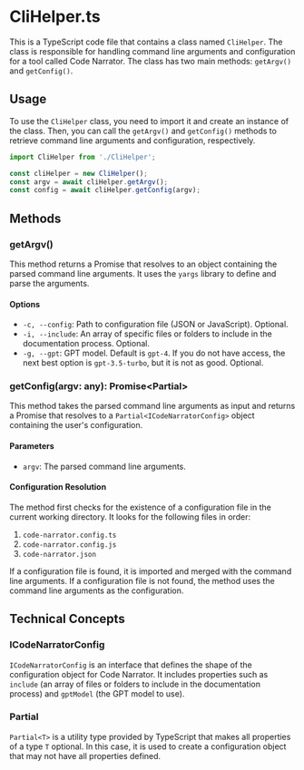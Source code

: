 # CliHelper.ts

This is a TypeScript code file that contains a class named `CliHelper`. The class is responsible for handling command line arguments and configuration for a tool called Code Narrator. The class has two main methods: `getArgv()` and `getConfig()`.

## Usage

To use the `CliHelper` class, you need to import it and create an instance of the class. Then, you can call the `getArgv()` and `getConfig()` methods to retrieve command line arguments and configuration, respectively.

```typescript
import CliHelper from './CliHelper';

const cliHelper = new CliHelper();
const argv = await cliHelper.getArgv();
const config = await cliHelper.getConfig(argv);
```

## Methods

### getArgv()

This method returns a Promise that resolves to an object containing the parsed command line arguments. It uses the `yargs` library to define and parse the arguments.

#### Options

- `-c, --config`: Path to configuration file (JSON or JavaScript). Optional.
- `-i, --include`: An array of specific files or folders to include in the documentation process. Optional.
- `-g, --gpt`: GPT model. Default is `gpt-4`. If you do not have access, the next best option is `gpt-3.5-turbo`, but it is not as good. Optional.

### getConfig(argv: any): Promise<Partial<ICodeNarratorConfig>>

This method takes the parsed command line arguments as input and returns a Promise that resolves to a `Partial<ICodeNarratorConfig>` object containing the user's configuration.

#### Parameters

- `argv`: The parsed command line arguments.

#### Configuration Resolution

The method first checks for the existence of a configuration file in the current working directory. It looks for the following files in order:

1. `code-narrator.config.ts`
2. `code-narrator.config.js`
3. `code-narrator.json`

If a configuration file is found, it is imported and merged with the command line arguments. If a configuration file is not found, the method uses the command line arguments as the configuration.

## Technical Concepts

### ICodeNarratorConfig

`ICodeNarratorConfig` is an interface that defines the shape of the configuration object for Code Narrator. It includes properties such as `include` (an array of files or folders to include in the documentation process) and `gptModel` (the GPT model to use).

### Partial<T>

`Partial<T>` is a utility type provided by TypeScript that makes all properties of a type `T` optional. In this case, it is used to create a configuration object that may not have all properties defined.